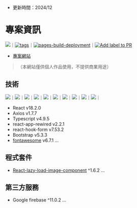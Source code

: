 - 更新時間：2024/12
# 專案資訊
![](https://img.shields.io/github/watchers/chenminfan/minMInisMy.svg)｜[![tags](https://github.com/chenminfan/minMInisMy/actions/workflows/tags.yml/badge.svg)](https://github.com/chenminfan/minMInisMy/actions/workflows/tags.yml)｜[![pages-build-deployment](https://github.com/chenminfan/minMInisMy/actions/workflows/pages/pages-build-deployment/badge.svg)](https://github.com/chenminfan/minMInisMy/actions/workflows/pages/pages-build-deployment)｜[![Add label to PR](https://github.com/chenminfan/minMInisMy/actions/workflows/labeler.yml/badge.svg?event=pull_request)](https://github.com/chenminfan/minMInisMy/actions/workflows/labeler.yml)

- [專案網站](https://chenminfan.github.io/purchaseTogether-dev/)
> （本網站僅供個人作品使用，不提供商業用途）

## 技術
![](https://img.shields.io/badge/React-20232A?style=for-the-badge&logo=react&logoColor=61DAFB)｜![](https://img.shields.io/badge/JavaScript-F7DF1E?style=for-the-badge&logo=JavaScript&logoColor=white)｜![](https://img.shields.io/badge/TypeScript-007ACC?style=for-the-badge&logo=typescript&logoColor=white)｜![](https://img.shields.io/badge/Firebase-039BE5?style=for-the-badge&logo=Firebase&logoColor=white)｜![](https://img.shields.io/badge/Bootstrap-563D7C?style=for-the-badge&logo=bootstrap&logoColor=white)｜![](https://img.shields.io/badge/React_Router-CA4245?style=for-the-badge&logo=react-router&logoColor=white)｜![](https://img.shields.io/badge/npm-CB3837?style=for-the-badge&logo=npm&logoColor=white)｜![](https://img.shields.io/badge/HTML5-E34F26?style=for-the-badge&logo=html5&logoColor=white)｜![](https://img.shields.io/badge/CSS3-1572B6?style=for-the-badge&logo=css3&logoColor=white)｜![](https://img.shields.io/badge/Sass-CC6699?style=for-the-badge&logo=sass&logoColor=white)｜
- React v18.2.0
- Axios v1.7.7
- Typescript v4.9.5
- react-app-rewired v2.2.1
- react-hook-form v7.53.2
- Bootstrap v5.3.3
- [fontawesome](https://fontawesome.com/) v6.7.1
...


## 程式套件
- [React-lazy-load-image-component](https://github.com/Aljullu/react-lazy-load-image-component?ref=ivensliaoblog.com) ^1.6.2
...

## 第三方服務
- Google firebase ^11.0.2
...
